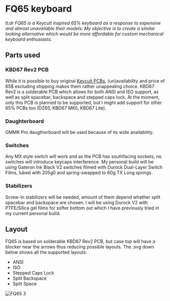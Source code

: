 # FQ65 keyboard

_tl;dr FQ65 is a Keycult inspired 65% keyboard as a response to expensive and almost unavailable their models. My objective is to create a similar looking alternative which would be more affordable for custom mechanical keyboard enthusiasts._

## Parts used
### KBD67 Rev2 PCB

While it is possible to buy original [Keycult PCBs](https://keycult.com/collections/accessories), (un)availability and price of 65$ excluding shipping makes them rather unappealing choice. KBD67 Rev2 is a solderable PCB which allows for both ANSI and ISO support, as well as split spacebar, backspace and stepped caps lock. At the moment, only this PCB is planned to be supported, but I might add support for other 65% PCBs too (DZ65, KBD67 MKII, KBD67 Lite).

### Daughterboard

GMMK Pro daugtherboard will be used because of its wide availability. 

### Switches

Any MX style switch will work and as the PCB has southfacing sockets, no switches will introduce keycaps interference. My personal build will be using Gateron Ink Black V2 switches filmed with Durock Dual-Layer Switch Films, lubed with 205g0 and spring-swapped to 60g TX Long springs.

### Stabilizers

Screw-In stabilizers will be needed, amount of them depend whether split spacebar and backspace are chosen. I will be using Durock V2 with PTFE/Silica gel films for softer bottom out which I have previously tried in my current personal build.

## Layout
FQ65 is based on solderable KBD67 Rev2 PCB, but case top will have a blocker near the arrows thus reducing possible layouts. The .svg down below shows all the supported layouts:
- ANSI
- ISO
- Stepped Caps Lock
- Split Backspace
- Split Space

![FQ65 3](https://user-images.githubusercontent.com/99119828/152737766-694bc3c3-6bc7-4e49-9251-83a4f6a38ccf.svg)
